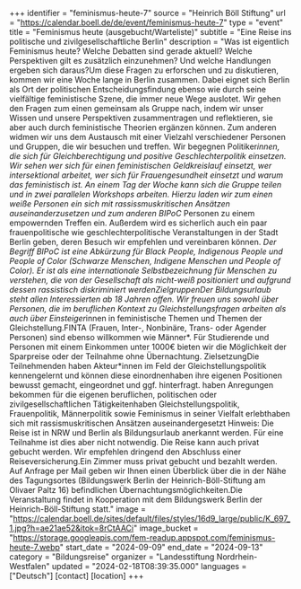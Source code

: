 +++
identifier = "feminismus-heute-7"
source = "Heinrich Böll Stiftung"
url = "https://calendar.boell.de/de/event/feminismus-heute-7"
type = "event"
title = "Feminismus heute (ausgebucht/Warteliste)"
subtitle = "Eine Reise ins politische und zivilgesellschaftliche Berlin"
description = "Was ist eigentlich Feminismus heute? Welche Debatten sind gerade aktuell? Welche Perspektiven gilt es zusätzlich einzunehmen? Und welche Handlungen ergeben sich daraus?Um diese Fragen zu erforschen und zu diskutieren, kommen wir eine Woche lange in Berlin zusammen. Dabei eignet sich Berlin als Ort der politischen Entscheidungsfindung ebenso wie durch seine vielfältige feministische Szene, die immer neue Wege auslotet. Wir gehen den Fragen zum einen gemeinsam als Gruppe nach, indem wir unser Wissen und unsere Perspektiven zusammentragen und reflektieren, sie aber auch durch feministische Theorien ergänzen können. Zum anderen widmen wir uns dem Austausch mit einer Vielzahl verschiedener Personen und Gruppen, die wir besuchen und treffen. Wir begegnen Politiker*innen, die sich für Gleichberechtigung und positive Geschlechterpolitik einsetzen. Wir sehen wer sich für einen feministischen Geldkreislauf einsetzt, wer intersektional arbeitet, wer sich für Frauengesundheit einsetzt und warum das feministisch ist. An einem Tag der Woche kann sich die Gruppe teilen und in zwei parallelen Workshops arbeiten. Hierzu laden wir zum einen weiße Personen ein sich mit rassissmuskritischen Ansätzen auseinanderzusetzen und zum anderen BIPoC* Personen zu einem empowernden Treffen ein.  Außerdem wird es sicherlich auch ein paar frauenpolitische wie geschlechterpolitische Veranstaltungen in der Stadt Berlin geben, deren Besuch wir empfehlen und vereinbaren können.  *Der Begriff BIPoC ist eine Abkürzung für Black People, Indigenous People und People of Color (Schwarze Menschen, Indigene Menschen und People of Color). Er ist als eine internationale Selbstbezeichnung für Menschen zu verstehen, die von der Gesellschaft als nicht-weiß positioniert und aufgrund dessen rassistisch diskriminiert werdenZielgruppenDer Bildungsurlaub steht allen Interessierten ab 18 Jahren offen. Wir freuen uns sowohl über Personen, die im beruflichen Kontext zu Gleichstellungsfragen arbeiten als auch über Einsteiger*innen in feministische Themen und Themen der Gleichstellung.FINTA (Frauen, Inter-, Nonbinäre, Trans- oder Agender Personen) sind ebenso willkommen wie Männer*. Für Studierende und Personen mit einem Einkommen unter 1000€ bieten wir die Möglichkeit der Sparpreise oder der Teilnahme ohne Übernachtung.  ZielsetzungDie Teilnehmenden haben Akteur*innen im Feld der Gleichstellungspolitik kennengelernt und können diese einordnenhaben ihre eigenen Positionen bewusst gemacht, eingeordnet und ggf. hinterfragt. haben Anregungen bekommen für die eigenen beruflichen, politischen oder zivilgesellschaftlichen Tätigkeitenhaben Gleichstellungspolitik, Frauenpolitik, Männerpolitik sowie Feminismus in seiner Vielfalt erlebthaben sich mit rassismuskritischen Ansätzen auseinandergesetzt Hinweis: Die Reise ist in NRW und Berlin als Bildungsurlaub anerkannt werden. Für eine Teilnahme ist dies aber nicht notwendig. Die Reise kann auch privat gebucht werden.  Wir empfehlen dringend den Abschluss einer Reiseversicherung.Ein Zimmer muss privat gebucht und bezahlt werden. Auf Anfrage per Mail geben wir Ihnen einen Überblick über die in der Nähe des Tagungsortes (Bildungswerk Berlin der Heinrich-Böll-Stiftung am Olivaer Paltz 16) befindlichen Übernachtungsmöglichkeiten.Die Veranstaltung findet in Kooperation mit dem Bildungswerk Berlin der Heinrich-Böll-Stiftung statt."
image = "https://calendar.boell.de/sites/default/files/styles/16d9_large/public/K_697_1.jpg?h=ae21ae52&itok=8rCtAACi"
image_bucket = "https://storage.googleapis.com/fem-readup.appspot.com/feminismus-heute-7.webp"
start_date = "2024-09-09"
end_date = "2024-09-13"
category = "Bildungsreise"
organizer = "Landesstiftung Nordrhein-Westfalen"
updated = "2024-02-18T08:39:35.000"
languages = ["Deutsch"]
[contact]
[location]
+++